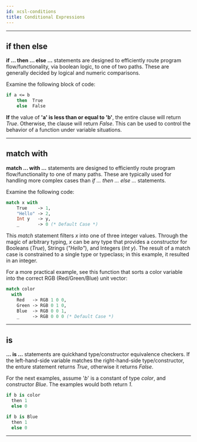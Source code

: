 ```yaml
---
id: xcsl-conditions
title: Conditional Expressions
---
```


***

## if then else

**if ... then ... else ...** statements are designed to efficiently route program flow/functionality, via boolean logic, to one of two paths.  These are generally decided by logical and numeric comparisons.

Examine the following block of code:
```ocaml
if a <= b
    then  True
    else  False
```
**If** the value of **'a' is less than or equal to 'b'**, the entire clause will return *True*.  Otherwise, the clause will return *False*.
This can be used to control the behavior of a function under variable situations.
***

## match with

**match ... with ...** statements are designed to efficiently route program flow/functionality to one of many paths.  These are typically used for handling more complex cases than *if ... then ... else ...* statements.

Examine the following code:
```ocaml
match x with 
    True    -> 1,
    "Hello" -> 2,
    Int y   -> y,
    _       -> 0 (* Default Case *)
```
This *match* statement filters *x* into one of three integer values.  Through the magic of arbitrary typing, *x* can be any type that provides a constructor for Booleans (*True*), Strings (*"Hello"*), and Integers (*Int y*).  The result of a match case is constrained to a single type or typeclass; in this example, it resulted in an integer.  


For a more practical example, see this function that sorts a color variable into the correct RGB (Red/Green/Blue) unit vector:
```ocaml
match color 
  with 
    Red   -> RGB 1 0 0,
    Green -> RGB 0 1 0,
    Blue  -> RGB 0 0 1,
    _     -> RGB 0 0 0 (* Default Case *)
```

***

## is

**... is ...** statements are quickhand type/constructor equivalence checkers.  If the left-hand-side variable matches the right-hand-side type/constructor, the enture statement returns *True*, otherwise it returns *False*.

For the next examples, assume '*b*' is a constant of type *color*, and constructor *Blue*.  The examples would both return *1*.
```python
if b is color
  then 1
  else 0
```

```python
if b is Blue
  then 1
  else 0
```

***


